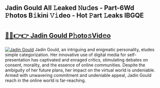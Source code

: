 ## Jadin Gould All 𝙻eaked 𝙽u𝚍es - Part-6Wd 𝙿hotos B𝚒kini 𝚅𝚒deo - Hot 𝙿art 𝙻eaks lBGQE

# <h2><a href="http://ld5b3qu.urlbe.top/?page=Jadin+Gould">🔗🔗👉👉 Jadin Gould P𝚑oto𝚜Vid𝚎o</a></h2>

[![Jadin Gould](https://i.imgur.com/eBuTRDB.gif)](http://ld5b3qu.urlbe.top/?page=Jadin+Gould)
Jadin Gould, an intriguing and enigmatic personality, eludes simple categorization. Her innovative use of digital media for self-presentation has captivated and enraged critics, stimulating debates on consent, morality, and the essence of online communities. Despite the ambiguity of her future plans, her impact on the virtual world is undeniable. Armed with unwavering commitment and undeniable appeal, Jadin Gould reach in the online world is far-reaching.
